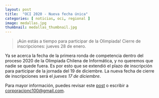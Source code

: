 ```yaml
---
layout: post
title:  "OCI 2020 - Nueva fecha única"
categories: [ noticias, oci, regional ]
image: medallas.jpg
thumbnail: medallas_thumbnail.jpg
---
```

> ¡Aún estás a tiempo para participar de la Olimpiada! Cierre de inscripciones: jueves 28 de enero.

Ya se acerca la fecha de la primera ronda de competencia dentro del proceso 2020 de la Olimpiada Chilena de Informática, y no queremos que nadie se quede fuera. Es por esto que se extendió el plazo de inscripción para participar de la jornada del 19 de diciembre. La nueva fecha de cierre de inscripciones será el *jueves 17 de diciembre*.

Para mayor información, puedes revisar este [post](https://www.olimpiada-informatica.cl/noticias/oci/regional/2020/10/15/inscripciones-oci-2020.html) o escribir a corporacionc100@gmail.com.

